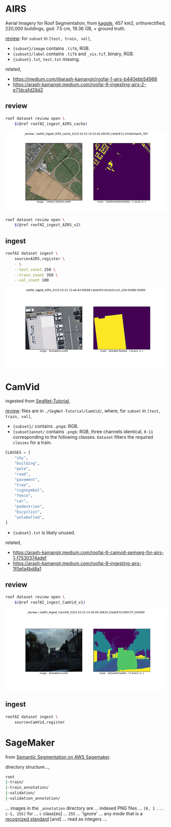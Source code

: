 # AIRS

Aerial Imagery for Roof Segmentation, from [kaggle](https://www.kaggle.com/datasets/atilol/aerialimageryforroofsegmentation), 457 km2, orthorectified, 220,000 buildings, gsd: 7.5 cm, 19.36 GB, + ground truth.

[review](../../notebooks/dataset/custom/AIRS.ipynb): for `subset` in `[test, train, val]`,

- `{subset}/image` contains `.tif`s, RGB.
- `{subset}/label` contains `.tif`s and `_vis.tif`, binary, RGB.
- `{subset}.txt`, `test.txt` missing.

related,

- https://medium.com/@arash-kamangir/roofai-1-airs-b440ebb54968
- https://arash-kamangir.medium.com/roofai-9-ingesting-airs-2-e71dca1d28d2

## review

```bash
roof dataset review open \
    $(@ref roofAI_ingest_AIRS_cache)
```

![image](../../assets/christchurch_397.png)

```bash
roof dataset review open \
    $(@ref roofAI_ingest_AIRS_v2)
```

## ingest

```bash
roofAI dataset ingest \
    source=AIRS,register \
    - \
    --test_count 250 \
    --train_count 350 \
    --val_count 100
```

![image](../../assets/christchurch_424-00000-00000.png)

# CamVid

ingested from [SegNet-Tutorial](https://github.com/alexgkendall/SegNet-Tutorial),

[review](../../notebooks/dataset/review.ipynb): files are in `./SegNet-Tutorial/CamVid/`, where, for `subset` in `[test, train, val]`,

- `{subset}/` contains `.png`s: RGB.
- `{subset}annot/` contains `.png`s: RGB, three channels identical, `0-11` corresponding to the following classes. `Dataset` filters the required `classes` for a train.

```python
CLASSES = [
    "sky",
    "building",
    "pole",
    "road",
    "pavement",
    "tree",
    "signsymbol",
    "fence",
    "car",
    "pedestrian",
    "bicyclist",
    "unlabelled",
]
```

- `{subset}.txt` is likely unused.

related,

- https://arash-kamangir.medium.com/roofai-6-camvid-semseg-for-airs-1-f7530374adef
- https://arash-kamangir.medium.com/roofai-8-ingesting-airs-1f0efa4bd8a1

## review

```bash
roof dataset review open \
    $(@ref roofAI_ingest_CamVid_v1)
```

![image](../../assets/0001TP_009390.png)

## ingest

```bash
roofAI dataset ingest \
    source=CamVid,register
```

# SageMaker

from [Semantic Segmentation on AWS Sagemaker](https://github.com/aws/amazon-sagemaker-examples/blob/main/introduction_to_amazon_algorithms/semantic_segmentation_pascalvoc/semantic_segmentation_pascalvoc.ipynb).

directory structure...,

```bash
root
|-train/
|-train_annotation/
|-validation/
|-validation_annotation/
```

... images in the `_annotation` directory are ... indexed PNG files ... `[0, 1 ... c-1, 255]` for ... `c` class[es] ... `255` ... 'ignore' ... any mode that is a [recognized standard](https://pillow.readthedocs.io/en/3.0.x/handbook/concepts.html#concept-modes) [and] ... read as integers ...
